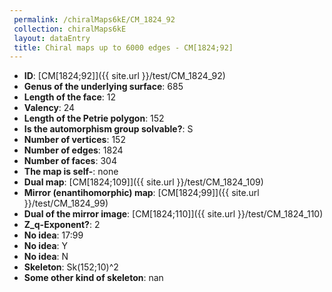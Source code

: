 ```yaml
--- 
 permalink: /chiralMaps6kE/CM_1824_92 
 collection: chiralMaps6kE
 layout: dataEntry
 title: Chiral maps up to 6000 edges - CM[1824;92]
---
```


- **ID**: [CM[1824;92]]({{ site.url }}/test/CM_1824_92)
- **Genus of the underlying surface**: 685
- **Length of the face**: 12
- **Valency**: 24
- **Length of the Petrie polygon**: 152
- **Is the automorphism group solvable?**: S
- **Number of vertices**: 152
- **Number of edges**: 1824
- **Number of faces**: 304
- **The map is self-**: none
- **Dual map**: [CM[1824;109]]({{ site.url }}/test/CM_1824_109)
- **Mirror (enantihomorphic) map**: [CM[1824;99]]({{ site.url }}/test/CM_1824_99)
- **Dual of the mirror image**: [CM[1824;110]]({{ site.url }}/test/CM_1824_110)
- **Z_q-Exponent?**: 2
- **No idea**:  17:99
- **No idea**: Y
- **No idea**: N
- **Skeleton**: Sk(152;10)^2
- **Some other kind of skeleton**: nan
